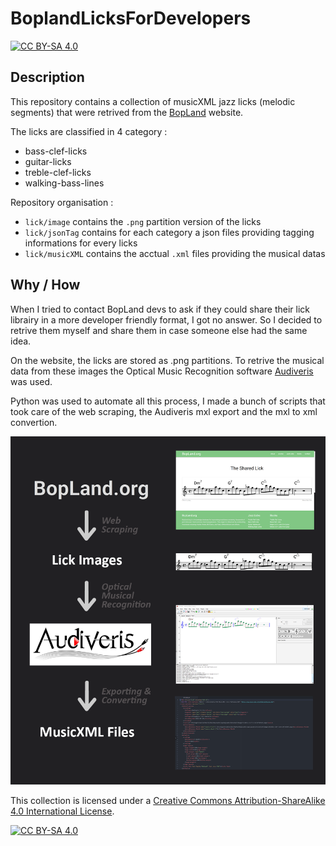 # BoplandLicksForDevelopers

[![CC BY-SA 4.0][cc-by-sa-shield]][cc-by-sa]

## Description
This repository contains a collection of musicXML jazz licks (melodic segments) that were retrived from the [BopLand](https://www.bopland.org/) website.

The licks are classified in 4 category :
- bass-clef-licks
- guitar-licks
- treble-clef-licks
- walking-bass-lines

Repository organisation :

- `lick/image` contains the `.png` partition version of the licks
- `lick/jsonTag` contains for each category a json files providing tagging informations for every licks
- `lick/musicXML` contains the acctual `.xml` files providing the musical datas

## Why / How
When I tried to contact BopLand devs to ask if they could share their lick librairy in a more developer friendly format, I got no answer. So I decided to retrive them myself and share them in case someone else had the same idea.

On the website, the licks are stored as .png partitions. To retrive the musical data from these images the Optical Music Recognition software [Audiveris](https://github.com/Audiveris/audiveris) was used.

Python was used to automate all this process, I made a bunch of scripts that took care of the web scraping, the Audiveris mxl export and the mxl to xml convertion.

![alt text](images/bopland2xml.png "Logo Title Text 1")


This collection is licensed under a
[Creative Commons Attribution-ShareAlike 4.0 International License][cc-by-sa].


[![CC BY-SA 4.0][cc-by-sa-image]][cc-by-sa]

[cc-by-sa]: http://creativecommons.org/licenses/by-sa/4.0/
[cc-by-sa-image]: https://licensebuttons.net/l/by-sa/4.0/88x31.png
[cc-by-sa-shield]: https://img.shields.io/badge/License-CC%20BY--SA%204.0-lightgrey.svg
